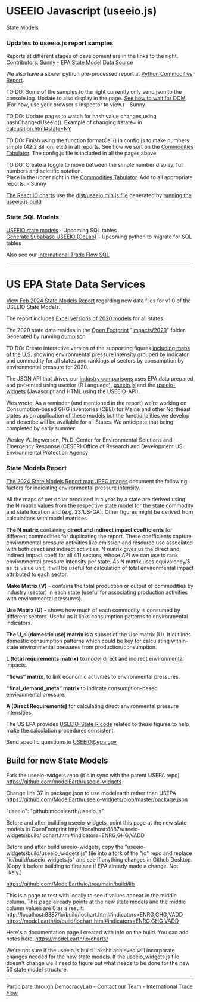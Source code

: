 
<h1>USEEIO Javascript (useeio.js)</h1>

[State Models](/io/about/)

<h3>Updates to useeio.js report samples</h3>

Reports at different stages of development are in the links to the right.  
Contributors: Sunny<!-- Expansion of following in email Aug 22, 2024 --> - <a href="https://github.com/ModelEarth/OpenFootprint/tree/main/impacts/2020">EPA State Model Data Source</a>  
<!--
2019 data - Wes and Ben say to just host 2019 here
<a href="https://github.com/ModelEarth/USEEIO/tree/import_factors/import_factors_exio/output">Exiobase+BEA output for 2019</a>.
-->

We also have a slower python pre-processed report at <a href="/data-pipeline/research/economy/">Python Commodities Report</a>.

TO DO: Some of the samples to the right currently only send json to the console.log. Update to also display in the page. <a href="tabulator.html">See how to wait for DOM</a>. (For now, use your browser's inspector to view.) - Sunny 

TO DO: Update pages to watch for hash value changes using hashChangedUseeio(). Example of changing #state= in <a href="calculation.html#state=NY">calculation.html#state=NY</a>

TO DO: Finish using the function formatCell() in config.js to make numbers simple  (42.2 Billion, etc.) in all reports. See how we sort on the <a href="tabulator.html">Commodities Tabulator</a>. The config.js file is included in all the pages above.

TO DO: Create a toggle to move between the simple number display, full numbers and scietific notation.<br>Place in the upper right in the <a href="tabulator.html">Commodities Tabulator</a>. Add to all appropriate reports. - Sunny

<a href="https://model.earth/io/charts">The React IO charts</a> use the <a href="../dist/useeio.min.js">dist/useeio.min.js file</a> generated by <a href="../">running the useeio.js build</a>

### State SQL Models

<a href="/io/about/">USEEIO state models</a> - Upcoming SQL tables  
<a href="https://colab.research.google.com/drive/1CYKNTnLiZ_PbP5WS_dMVtYyYDIAFwzq8?usp=sharing" target="useeio_colab">Generate Supabase USEEIO (CoLab)</a> - Upcoming python to migrate for SQL tables  


Also see our <a href="/OpenFootprint/trade/">International Trade Flow SQL</a>

</section>

---


# US EPA State Data Services 

[View Feb 2024 State Models Report](https://cfpub.epa.gov/si/si_public_record_Report.cfm?dirEntryId=360453&Lab=CESER) regarding new data files for v1.0 of the USEEIO State Models. 

The report includes [Excel versions of 2020 models](http://doi.org/10.23719/1530076) for all states.
 
The 2020 state data resides in the [Open Footprint](/OpenFootprint/) "[impacts/2020](/OpenFootprint/impacts/2020)" folder. Generated by running [dumpjson](../) 

TO DO: Create interactive version of the supporting figures [including maps of the U.S.](https://doi.org/10.6084/m9.figshare.c.7041473) showing environmental pressure intensity grouped by indicator and commodity for all states and rankings of sectors by consumption by environmental pressure for 2020.

The JSON API that drives our [industry comparisons](/localsite/info/) uses EPA data prepared and presented using useeior (R Language),  [useeio.js](/useeio.js/footprint) and the [useeio-widgets](/io/charts/) (Javascript and HTML using the USEEIO-API).

Wes wrote: As a reminder (and mentioned in the report) we’re working on Consumption-based GHG inventories (CBEI) for Maine and other Northeast states as an application of these models but the functionalities we develop and describe will be available for all States. We anticipate that being completed by early summer. 

Wesley W. Ingwersen, Ph.D.
Center for Environmental Solutions and Emergency Response (CESER)
Office of Research and Development
US Environmental Protection Agency

### State Models Report

[The 2024 State Models Report map JPEG images](https://doi.org/10.6084/m9.figshare.c.7041473) document the following factors for indicating environmental pressure intensity.

All the maps of per dollar produced in a year by a state are derived using the N matrix values from the respective state model for the state commodity and state location and (e.g. 23/US-GA).  Other figures might be derived from calculations with model matrices.

**The N matrix** containing **direct and indirect impact coefficients** for different commodities for duplicating the report. These coefficients capture environmental pressure activities like emission and resource use associated with both direct and indirect activities. N matrix gives us the direct and indirect impact coeff for all 411 sectors, whose API we can use to rank environmental pressure intensity per state. As N matrix uses equivalency/$ as its value unit, it will be useful for calculation of total environmental impact attributed to each sector. 

**Make Matrix (V)** -  contains the total production or output of commodities by industry (sector) in each state (useful for associating production activities with environmental pressures).  

**Use Matrix (U)** -  shows how much of each commodity is consumed by different sectors. Useful as it links consumption patterns to environmental indicators.  

**The U\_d (domestic use) matrix** is a subset of the Use matrix (U). It outlines domestic consumption patterns which could be key for calculating within-state environmental pressures from production/consumption.  

**L (total requirements matrix)** to model direct and indirect environmental impacts.  

**"flows" matrix**, to link economic activities to environmental pressures.  

**"final\_demand\_meta" matrix** to indicate consumption-based environmental pressure.  

**A (Direct Requirements)** for calculating direct environmental pressure intensities.  

The US EPA provides [USEEIO-State R code](https://github.com/usepa/USEEIO-State) related to these figures to help make the calculation procedures consistent.

Send specific questions to USEEIO@epa.gov
<br>


## Build for new State Models

Fork the useeio-widgets repo (it's in sync with the parent USEPA repo)
https://github.com/modelEarth/useeio-widgets

Change line 37 in package.json to use modelearth rather than USEPA
https://github.com/ModelEarth/useeio-widgets/blob/master/package.json

"useeio": "github:modelearth/useeio.js"

Before and after building useeio-widgets, point this page at the new state models in OpenFootprint
http://localhost:8887/useeio-widgets/build/iochart.html#indicators=ENRG,GHG,VADD

Before and after build useeio-widgets, copy the "useeio-widgets/build/useeio_widgets.js" file into a fork of the "io" repo and replace "io/build/useeio_widgets.js" and see if anything changes in Github Desktop.  (Copy it before building to first see if EPA already made a change. Not likely.)

https://github.com/ModelEarth/io/tree/main/build/lib

This is a page to test with locally to see if values appear in the middle column. This page already points at the new state models and the middle column values are 0 as a result:
http://localhost:8887/io/build/iochart.html#indicators=ENRG,GHG,VADD
https://model.earth/io/build/iochart.html#indicators=ENRG,GHG,VADD

Here's a documentation page I created with info on the build.
You can add notes here:
https://model.earth/io/charts/

We're not sure if the useeio.js build Lakshit achieved will incorporate changes needed for the new state models.  If the useeio_widgets.js file doesn't change we'll need to figure out what needs to be done for the new 50 state model structure.

---

[Participate through DemocracyLab](https://www.democracylab.org/projects/834) - [Contact our Team](/io/team/) - [International Trade Flow](/OpenFootprint/trade/)
<br>

